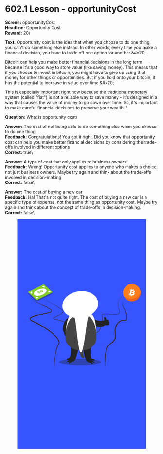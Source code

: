 # 602.1 Lesson - opportunityCost

**Screen:** opportunityCost\
**Headline:** Opportunity Cost\
**Reward:** 20\

**Text:** Opportunity cost is the idea that when you choose to do one thing, you can&#x27;t do something else instead. In other words, every time you make a financial decision, you have to trade off one option for another.&amp;#x20;

Bitcoin can help you make better financial decisions in the long term because it&#x27;s a good way to store value (like saving money). This means that if you choose to invest in bitcoin, you might have to give up using that money for other things or opportunities. But if you hold onto your bitcoin, it has the potential to increase in value over time.&amp;#x20;

This is especially important right now because the traditional monetary system (called &quot;fiat&quot;) is not a reliable way to save money - it&#x27;s designed in a way that causes the value of money to go down over time. So, it&#x27;s important to make careful financial decisions to preserve your wealth.
\

**Question:** What is opportunity cost\

**Answer:** The cost of not being able to do something else when you choose to do one thing\
**Feedback:** Congratulations! You got it right. Did you know that opportunity cost can help you make better financial decisions by considering the trade-offs involved in different options\
**Correct:** true\

**Answer:** A type of cost that only applies to business owners\
**Feedback:** Wrong! Opportunity cost applies to anyone who makes a choice, not just business owners. Maybe try again and think about the trade-offs involved in decision-making\
**Correct:** false\

**Answer:** The cost of buying a new car\
**Feedback:** Ha! That&#x27;s not quite right. The cost of buying a new car is a specific type of expense, not the same thing as opportunity cost. Maybe try again and think about the concept of trade-offs in decision-making.\
**Correct:** false\


<figure><img src="../.gitbook/assets/602-01.png" alt=""><figcaption></figcaption></figure>

